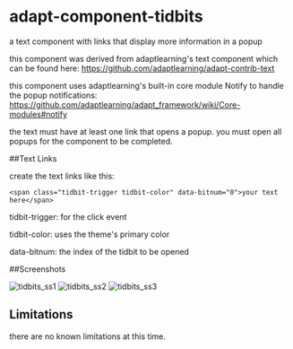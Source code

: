 # adapt-component-tidbits
a text component with links that display more information in a popup



this component was derived from adaptlearning's text component which can be found here: https://github.com/adaptlearning/adapt-contrib-text

this component uses adaptlearning's built-in core module Notify to handle the popup notifications: https://github.com/adaptlearning/adapt_framework/wiki/Core-modules#notify



the text must have at least one link that opens a popup. you must open all popups for the component to be completed.



##Text Links

create the text links like this:

```<span class="tidbit-trigger tidbit-color" data-bitnum="0">your text here</span>```

tidbit-trigger: for the click event

tidbit-color: uses the theme's primary color

data-bitnum: the index of the tidbit to be opened



##Screenshots

![tidbits_ss1](https://cloud.githubusercontent.com/assets/24887794/21952826/56e89092-d9db-11e6-9848-5d1be7e83193.png)
![tidbits_ss2](https://cloud.githubusercontent.com/assets/24887794/21952827/571683e4-d9db-11e6-8800-a985880daca4.png)
![tidbits_ss3](https://cloud.githubusercontent.com/assets/24887794/21952828/5721374e-d9db-11e6-95b9-aa86d716e960.png)



## Limitations

there are no known limitations at this time.
